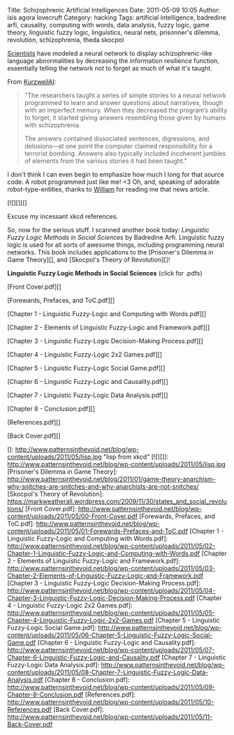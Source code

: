 Title: Schizophrenic Artificial Intelligences
Date: 2011-05-09 10:05
Author: isis agora lovecruft
Category: hacking
Tags: artificial intelligence, badredine arfi, causality, computing with words, data analysis, fuzzy logic, game theory, linguistic fuzzy logic, linguistics, neural nets, prisonner's dilemma, revolution, schizophrenia, theda skocpol

[Scientists][] have modeled a neural network to display
schizophrenic-like language abnormalities by decreasing the information
resilience function, essentially telling the network not to forget as
much of what it's taught.

From [KurzweilAI][]:

> "The researchers taught a series of simple stories to a neural network
> programmed to learn and answer questions about narratives, though with
> an imperfect memory. When they decreased the program’s ability to
> forget, it started giving answers resembling those given by humans
> with schizophrenia.
>
> The answers contained dissociated sentences, digressions, and
> delusions—at one point the computer claimed responsibility for a
> terrorist bombing. Answers also typically included incoherent jumbles
> of elements from the various stories it had been taught."

I don't think I can even begin to emphasize how much I long for that
source code. A robot programmed just like me! \<3 Oh, and, speaking of
adorable robot-type-entities, thanks to [William][] for reading me that
news article.

[![][]][]

Excuse my incessant xkcd references.

So, now for the serious stuff. I scanned another book today: *Linguistic
Fuzzy Logic Methods in Social Sciences* by Badredine Arfi. Linguistic
fuzzy logic is used for all sorts of awesome things, including
programming neural networks. This book includes applications to the
[Prisoner's Dilemma in Game Theory][], and [Skocpol's Theory of
Revolution][]!

**Linguistic Fuzzy Logic Methods in Social Sciences** (click for .pdfs)

[Front Cover.pdf][]

[Forewards, Prefaces, and ToC.pdf][]

[Chapter 1 - Linguistic Fuzzy-Logic and Computing with Words.pdf][]

[Chapter 2 - Elements of Linguistic Fuzzy-Logic and Framework.pdf][]

[Chapter 3 - Linguistic Fuzzy-Logic Decision-Making Process.pdf][]

[Chapter 4 - Linguistic Fuzzy-Logic 2x2 Games.pdf][]

[Chapter 5 - Linguistic Fuzzy-Logic Social Game.pdf][]

[Chapter 6 - Linguistic Fuzzy-Logic and Causality.pdf][]

[Chapter 7 - Linguistic Fuzzy-Logic Data Analysis.pdf][]

[Chapter 8 - Conclusion.pdf][]

[References.pdf][]

[Back Cover.pdf][]

  [Scientists]: http://www.utexas.edu/news/2011/05/05/schizophrenia_discern/
  [KurzweilAI]: http://www.kurzweilai.net/virtual-schizophrenia
  [William]: https://humaniterations.wordpress.com/
  []: http://www.patternsinthevoid.net/blog/wp-content/uploads/2011/05/lisp.jpg
    "lisp from xkcd"
  [![][]]: http://www.patternsinthevoid.net/blog/wp-content/uploads/2011/05/lisp.jpg
  [Prisoner's Dilemma in Game Theory]: http://www.patternsinthevoid.net/blog/2011/01/game-theory-anarchism-why-snitches-are-snitches-and-why-anarchists-are-not-snitches/
  [Skocpol's Theory of Revolution]: https://markweatherall.wordpress.com/2009/11/30/states_and_social_revolutions/
  [Front Cover.pdf]: http://www.patternsinthevoid.net/blog/wp-content/uploads/2011/05/00-Front-Cover.pdf
  [Forewards, Prefaces, and ToC.pdf]: http://www.patternsinthevoid.net/blog/wp-content/uploads/2011/05/01-Forewards-Prefaces-and-ToC.pdf
  [Chapter 1 - Linguistic Fuzzy-Logic and Computing with Words.pdf]: http://www.patternsinthevoid.net/blog/wp-content/uploads/2011/05/02-Chapter-1-Linguistic-Fuzzy-Logic-and-Computing-with-Words.pdf
  [Chapter 2 - Elements of Linguistic Fuzzy-Logic and Framework.pdf]: http://www.patternsinthevoid.net/blog/wp-content/uploads/2011/05/03-Chapter-2-Elements-of-Linguistic-Fuzzy-Logic-and-Framework.pdf
  [Chapter 3 - Linguistic Fuzzy-Logic Decision-Making Process.pdf]: http://www.patternsinthevoid.net/blog/wp-content/uploads/2011/05/04-Chapter-3-Linguistic-Fuzzy-Logic-Decision-Making-Process.pdf
  [Chapter 4 - Linguistic Fuzzy-Logic 2x2 Games.pdf]: http://www.patternsinthevoid.net/blog/wp-content/uploads/2011/05/05-Chapter-4-Linguistic-Fuzzy-Logic-2x2-Games.pdf
  [Chapter 5 - Linguistic Fuzzy-Logic Social Game.pdf]: http://www.patternsinthevoid.net/blog/wp-content/uploads/2011/05/06-Chapter-5-Linguistic-Fuzzy-Logic-Social-Game.pdf
  [Chapter 6 - Linguistic Fuzzy-Logic and Causality.pdf]: http://www.patternsinthevoid.net/blog/wp-content/uploads/2011/05/07-Chapter-6-Linguistic-Fuzzy-Logic-and-Causality.pdf
  [Chapter 7 - Linguistic Fuzzy-Logic Data Analysis.pdf]: http://www.patternsinthevoid.net/blog/wp-content/uploads/2011/05/08-Chapter-7-Linguistic-Fuzzy-Logic-Data-Analysis.pdf
  [Chapter 8 - Conclusion.pdf]: http://www.patternsinthevoid.net/blog/wp-content/uploads/2011/05/09-Chapter-8-Conclusion.pdf
  [References.pdf]: http://www.patternsinthevoid.net/blog/wp-content/uploads/2011/05/10-References.pdf
  [Back Cover.pdf]: http://www.patternsinthevoid.net/blog/wp-content/uploads/2011/05/11-Back-Cover.pdf
